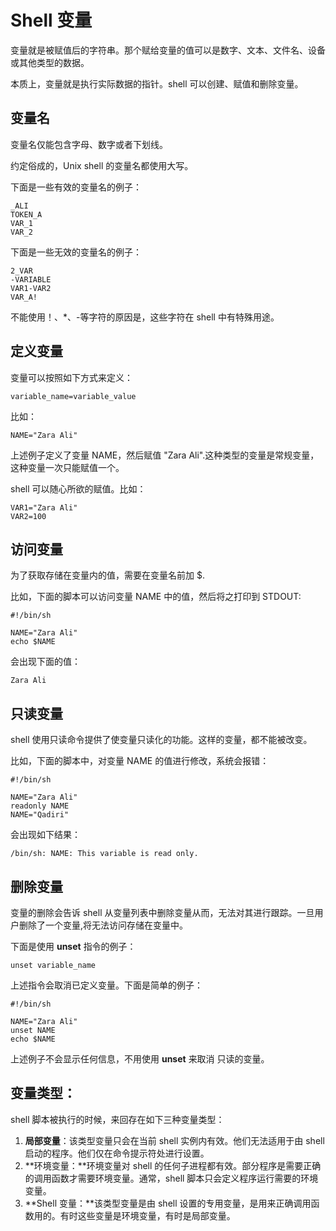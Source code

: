 # Shell 变量 #

变量就是被赋值后的字符串。那个赋给变量的值可以是数字、文本、文件名、设备或其他类型的数据。  

本质上，变量就是执行实际数据的指针。shell 可以创建、赋值和删除变量。  

## 变量名 ##

变量名仅能包含字母、数字或者下划线。

约定俗成的，Unix shell 的变量名都使用大写。

下面是一些有效的变量名的例子：

    _ALI
    TOKEN_A
    VAR_1
    VAR_2



下面是一些无效的变量名的例子：

    2_VAR
    -VARIABLE
    VAR1-VAR2
    VAR_A!

不能使用！、*、-等字符的原因是，这些字符在 shell 中有特殊用途。

## 定义变量 ##

变量可以按照如下方式来定义：

    variable_name=variable_value

比如：

    NAME="Zara Ali"

上述例子定义了变量 NAME，然后赋值 "Zara Ali".这种类型的变量是常规变量，这种变量一次只能赋值一个。

shell 可以随心所欲的赋值。比如：

    VAR1="Zara Ali"
    VAR2=100

## 访问变量 ##

为了获取存储在变量内的值，需要在变量名前加 $.

比如，下面的脚本可以访问变量 NAME 中的值，然后将之打印到 STDOUT:

    #!/bin/sh
    
    NAME="Zara Ali"
    echo $NAME

会出现下面的值：

    Zara Ali

## 只读变量 ##

shell 使用只读命令提供了使变量只读化的功能。这样的变量，都不能被改变。

比如，下面的脚本中，对变量 NAME 的值进行修改，系统会报错：

    #!/bin/sh
    
    NAME="Zara Ali"
    readonly NAME
    NAME="Qadiri"

会出现如下结果：

    /bin/sh: NAME: This variable is read only.

## 删除变量 ##

变量的删除会告诉 shell 从变量列表中删除变量从而，无法对其进行跟踪。一旦用户删除了一个变量,将无法访问存储在变量中。

下面是使用 **unset** 指令的例子：

    unset variable_name

上述指令会取消已定义变量。下面是简单的例子：

    #!/bin/sh
    
    NAME="Zara Ali"
    unset NAME
    echo $NAME

上述例子不会显示任何信息，不用使用 **unset** 来取消 只读的变量。

## 变量类型： ##

shell 脚本被执行的时候，来回存在如下三种变量类型：

1. **局部变量**：该类型变量只会在当前 shell 实例内有效。他们无法适用于由 shell 启动的程序。他们仅在命令提示符处进行设置。
1. **环境变量：**环境变量对 shell 的任何子进程都有效。部分程序是需要正确的调用函数才需要环境变量。通常，shell 脚本只会定义程序运行需要的环境变量。
1. **Shell 变量：**该类型变量是由 shell 设置的专用变量，是用来正确调用函数用的。有时这些变量是环境变量，有时是局部变量。

